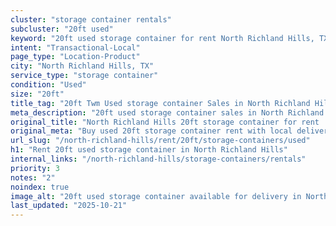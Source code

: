 ```yaml
---
cluster: "storage container rentals"
subcluster: "20ft used"
keyword: "20ft used storage container for rent North Richland Hills, TX"
intent: "Transactional-Local"
page_type: "Location-Product"
city: "North Richland Hills, TX"
service_type: "storage container"
condition: "Used"
size: "20ft"
title_tag: "20ft Twm Used storage container Sales in North Richland Hills | LC Container"
meta_description: "20ft used storage container sales in North Richland Hills. Fast delivery, competitive pricing. Serving storage containers area. Quote ID: WRJ. Call (214) 524-4168 for your free quote today."
original_title: "North Richland Hills 20ft storage container for rent | LC"
original_meta: "Buy used 20ft storage container rent with local delivery in North Richland Hills, TX. LC Container — local Since 2003. Request a fast quote today."
url_slug: "/north-richland-hills/rent/20ft/storage-containers/used"
h1: "Rent 20ft used storage container in North Richland Hills"
internal_links: "/north-richland-hills/storage-containers/rentals"
priority: 3
notes: "2"
noindex: true
image_alt: "20ft used storage container available for delivery in North Richland Hills"
last_updated: "2025-10-21"
---
```


<!-- TODO: Add unique city/inventory copy, images, and internal links here. -->
